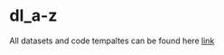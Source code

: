 # dl_a-z

All datasets and code tempaltes can be found here [link](https://www.superdatascience.com/pages/deep-learning)